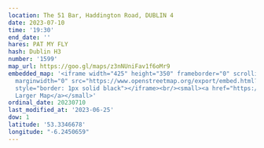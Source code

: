 ```yaml
---
location: The 51 Bar, Haddington Road, DUBLIN 4
date: 2023-07-10
time: '19:30'
end_date: ''
hares: PAT MY FLY
hash: Dublin H3
number: '1599'
map_url: https://goo.gl/maps/z3nNUniFav1f6oMr9
embedded_map: '<iframe width="425" height="350" frameborder="0" scrolling="no" marginheight="0"
  marginwidth="0" src="https://www.openstreetmap.org/export/embed.html?bbox=-6.243962645530702%2C53.333940313114006%2C-6.241556704044343%2C53.335316135217816&amp;layer=mapnik&amp;marker=53.33462822971324%2C-6.242759674787521"
  style="border: 1px solid black"></iframe><br/><small><a href="https://www.openstreetmap.org/?mlat=53.33463&amp;mlon=-6.24276#map=19/53.33463/-6.24276">View
  Larger Map</a></small>'
ordinal_date: 20230710
last_modified_at: '2023-06-25'
dow: 1
latitude: '53.3346678'
longitude: "-6.2450659"
---
```


